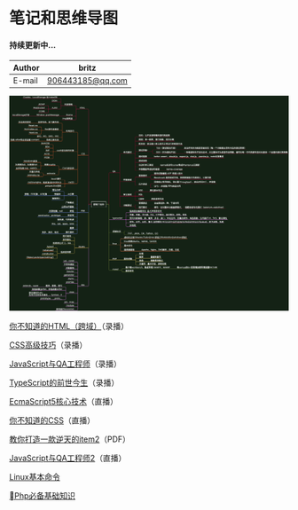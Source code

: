 # 笔记和思维导图

#### 持续更新中...

| Author 	| britz            	|
|--------	|------------------	|
| E-mail 	| 906443185@qq.com 	|

![前端工程师](./images/前端工程师.png)

[你不知道的HTML（跨域）](./note/你不知道的HTML.md)（录播）

[CSS高级技巧](./note/CSS高级技巧.md)（录播）

[JavaScript与QA工程师](./note/JavaScript和QA工程师.md)（录播）

[TypeScript的前世今生](./note/TypeScript的前世今生.md)（录播）

[EcmaScript5核心技术](./note/EcmaScript5核心技术.md)（直播）

[你不知道的CSS](./note/你不知道的CSS.md)（直播）

[教你打造一款逆天的item2](./note/教你打造一款逆天的item2.md)（PDF）

[JavaScript与QA工程师2](./note/JavaScript和QA工程师2.md)（直播）

[Linux基本命令](./note/Linux基本命令.md)

[Php必备基础知识](./note/Php必备基础知识.md)
